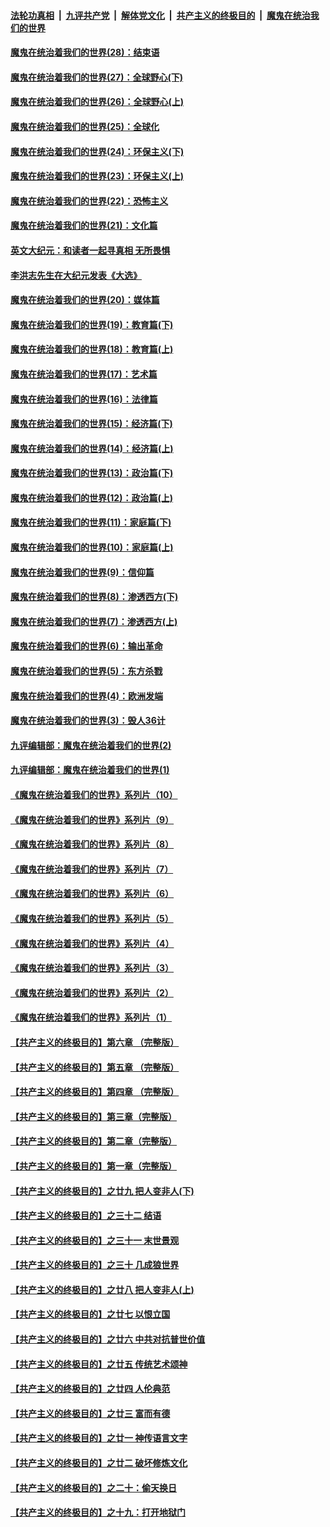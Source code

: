 

####  [法轮功真相](../../../../basic/blob/master/README.md?t=04081931) &nbsp;|&nbsp; [九评共产党](../../../../9ping.md/blob/master/README.md?t=04081931) &nbsp;|&nbsp; [解体党文化](../../../../jtdwh.md/blob/master/README.md?t=04081931)  &nbsp;|&nbsp; [共产主义的终极目的](../../../../gczydzjmd.md/blob/master/README.md?t=04081931) &nbsp;|&nbsp; [魔鬼在统治我们的世界](../../../../mgztzwmdsj.md/blob/master/README.md?t=04081931) 

#### [魔鬼在统治着我们的世界(28)：结束语](../pages/nsc422/n10936246.md?t=04081931) 

#### [魔鬼在统治着我们的世界(27)：全球野心(下)](../pages/nsc422/n10928319.md?t=04081931) 

#### [魔鬼在统治着我们的世界(26)：全球野心(上)](../pages/nsc422/n10900318.md?t=04081931) 

#### [魔鬼在统治着我们的世界(25)：全球化](../pages/nsc422/n10788205.md?t=04081931) 

#### [魔鬼在统治着我们的世界(24)：环保主义(下)](../pages/nsc422/n10695307.md?t=04081931) 

#### [魔鬼在统治着我们的世界(23)：环保主义(上)](../pages/nsc422/n10688613.md?t=04081931) 

#### [魔鬼在统治着我们的世界(22)：恐怖主义](../pages/nsc422/n10614727.md?t=04081931) 

#### [魔鬼在统治着我们的世界(21)：文化篇](../pages/nsc422/n10597706.md?t=04081931) 

#### [英文大纪元：和读者一起寻真相 无所畏惧](../pages/nsc422/n12542027.md?t=04081931) 

#### [李洪志先生在大纪元发表《大选》](../pages/nsc422/n12534746.md?t=04081931) 

#### [魔鬼在统治着我们的世界(20)：媒体篇](../pages/nsc422/n10586579.md?t=04081931) 

#### [魔鬼在统治着我们的世界(19)：教育篇(下)](../pages/nsc422/n10564808.md?t=04081931) 

#### [魔鬼在统治着我们的世界(18)：教育篇(上)](../pages/nsc422/n10526970.md?t=04081931) 

#### [魔鬼在统治着我们的世界(17)：艺术篇](../pages/nsc422/n10499093.md?t=04081931) 

#### [魔鬼在统治着我们的世界(16)：法律篇](../pages/nsc422/n10485969.md?t=04081931) 

#### [魔鬼在统治着我们的世界(15)：经济篇(下)](../pages/nsc422/n10469975.md?t=04081931) 

#### [魔鬼在统治着我们的世界(14)：经济篇(上)](../pages/nsc422/n10457370.md?t=04081931) 

#### [魔鬼在统治着我们的世界(13)：政治篇(下)](../pages/nsc422/n10448270.md?t=04081931) 

#### [魔鬼在统治着我们的世界(12)：政治篇(上)](../pages/nsc422/n10444576.md?t=04081931) 

#### [魔鬼在统治着我们的世界(11)：家庭篇(下)](../pages/nsc422/n10440961.md?t=04081931) 

#### [魔鬼在统治着我们的世界(10)：家庭篇(上)](../pages/nsc422/n10435448.md?t=04081931) 

#### [魔鬼在统治着我们的世界(9)：信仰篇](../pages/nsc422/n10432159.md?t=04081931) 

#### [魔鬼在统治着我们的世界(8)：渗透西方(下)](../pages/nsc422/n10429603.md?t=04081931) 

#### [魔鬼在统治着我们的世界(7)：渗透西方(上)](../pages/nsc422/n10426013.md?t=04081931) 

#### [魔鬼在统治着我们的世界(6)：输出革命](../pages/nsc422/n10421536.md?t=04081931) 

#### [魔鬼在统治着我们的世界(5)：东方杀戮](../pages/nsc422/n10417707.md?t=04081931) 

#### [魔鬼在统治着我们的世界(4)：欧洲发端](../pages/nsc422/n10414890.md?t=04081931) 

#### [魔鬼在统治着我们的世界(3)：毁人36计](../pages/nsc422/n10411583.md?t=04081931) 

#### [九评编辑部：魔鬼在统治着我们的世界(2)](../pages/nsc422/n10410036.md?t=04081931) 

#### [九评编辑部：魔鬼在统治着我们的世界(1)](../pages/nsc422/n10406825.md?t=04081931) 

#### [《魔鬼在统治着我们的世界》系列片（10）](../pages/nsc422/n12292670.md?t=04081931) 

#### [《魔鬼在统治着我们的世界》系列片（9）](../pages/nsc422/n12290859.md?t=04081931) 

#### [《魔鬼在统治着我们的世界》系列片（8）](../pages/nsc422/n12287445.md?t=04081931) 

#### [《魔鬼在统治着我们的世界》系列片（7）](../pages/nsc422/n12283425.md?t=04081931) 

#### [《魔鬼在统治着我们的世界》系列片（6）](../pages/nsc422/n12282314.md?t=04081931) 

#### [《魔鬼在统治着我们的世界》系列片（5）](../pages/nsc422/n12281419.md?t=04081931) 

#### [《魔鬼在统治着我们的世界》系列片（4）](../pages/nsc422/n12274024.md?t=04081931) 

#### [《魔鬼在统治着我们的世界》系列片（3）](../pages/nsc422/n12271322.md?t=04081931) 

#### [《魔鬼在统治着我们的世界》系列片（2）](../pages/nsc422/n12269049.md?t=04081931) 

#### [《魔鬼在统治着我们的世界》系列片（1）](../pages/nsc422/n12267575.md?t=04081931) 

#### [【共产主义的终极目的】第六章 （完整版）](../pages/nsc422/n11428913.md?t=04081931) 

#### [【共产主义的终极目的】第五章 （完整版）](../pages/nsc422/n11428912.md?t=04081931) 

#### [【共产主义的终极目的】第四章 （完整版）](../pages/nsc422/n11428907.md?t=04081931) 

#### [【共产主义的终极目的】第三章（完整版）](../pages/nsc422/n11428848.md?t=04081931) 

#### [【共产主义的终极目的】第二章（完整版）](../pages/nsc422/n11428831.md?t=04081931) 

#### [【共产主义的终极目的】第一章（完整版）](../pages/nsc422/n11417651.md?t=04081931) 

#### [【共产主义的终极目的】之廿九 把人变非人(下)](../pages/nsc422/n11344140.md?t=04081931) 

#### [【共产主义的终极目的】之三十二 结语](../pages/nsc422/n11360535.md?t=04081931) 

#### [【共产主义的终极目的】之三十一 末世景观](../pages/nsc422/n11351129.md?t=04081931) 

#### [【共产主义的终极目的】之三十 几成狼世界](../pages/nsc422/n11348280.md?t=04081931) 

#### [【共产主义的终极目的】之廿八 把人变非人(上)](../pages/nsc422/n11340492.md?t=04081931) 

#### [【共产主义的终极目的】之廿七 以恨立国](../pages/nsc422/n11336944.md?t=04081931) 

#### [【共产主义的终极目的】之廿六 中共对抗普世价值](../pages/nsc422/n11324785.md?t=04081931) 

#### [【共产主义的终极目的】之廿五 传统艺术颂神](../pages/nsc422/n11296396.md?t=04081931) 

#### [【共产主义的终极目的】之廿四 人伦典范](../pages/nsc422/n11296397.md?t=04081931) 

#### [【共产主义的终极目的】之廿三 富而有德](../pages/nsc422/n11283598.md?t=04081931) 

#### [【共产主义的终极目的】之廿一 神传语言文字](../pages/nsc422/n11263265.md?t=04081931) 

#### [【共产主义的终极目的】之廿二 破坏修炼文化](../pages/nsc422/n11245728.md?t=04081931) 

#### [【共产主义的终极目的】之二十：偷天换日](../pages/nsc422/n11238846.md?t=04081931) 

#### [【共产主义的终极目的】之十九：打开地狱门](../pages/nsc422/n11206376.md?t=04081931) 

